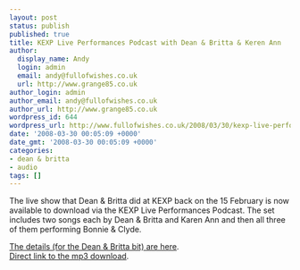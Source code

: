 ```yaml
---
layout: post
status: publish
published: true
title: KEXP Live Performances Podcast with Dean & Britta & Keren Ann
author:
  display_name: Andy
  login: admin
  email: andy@fullofwishes.co.uk
  url: http://www.grange85.co.uk
author_login: admin
author_email: andy@fullofwishes.co.uk
author_url: http://www.grange85.co.uk
wordpress_id: 644
wordpress_url: http://www.fullofwishes.co.uk/2008/03/30/kexp-live-performances-podcast-with-dean-britta-keren-ann/
date: '2008-03-30 00:05:09 +0000'
date_gmt: '2008-03-30 00:05:09 +0000'
categories:
- dean & britta
- audio
tags: []
---
```

<p>The live show that Dean & Britta did at KEXP back on the 15 February is now available to download via the <span class="removed_link" title="http://kexp.org/podcast_instudio.xml">KEXP Live Performances Podcast</span>. The set includes two songs each by Dean & Britta and Karen Ann and then all three of them performing Bonnie & Clyde.</p>
<p><a href="/database/show/2008-02-15-dean-britta-kexp-seattle-wa-usa/">The details (for the Dean & Britta bit) are here</a>.<br />
<a href="http://feeds.kexp.org/~r/kexp/liveperformances/~3/259903857/c4d835fb-1cc0-443c-9fe4-db436cb827bc.mp3">Direct link to the mp3 download</a>.</p>

